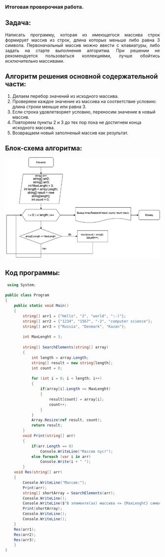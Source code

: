 ### Итоговая проверочная работа.
## Задача:
<p align="justify"> Написать программу, которая из имеющегося массива строк формирует массив из строк, длина которых меньше либо равна 3 символа. Первоначальный массив можно ввести с клавиатуры, либо задать на старте выполнения алгоритма. При решении не рекомендуется пользоваться коллекциями, лучше обойтись исключительно массивами. </p>

## Алгоритм решения основной содержательной части:

1. Делаем перебор значений из исходного массива.
2. Проверяем каждое значение из массива на соответствие условию: длина строки меньше или равна 3.
3. Если строка удовлетворяет условию, переносим значение в новый массив.
4. Повторяем пункты 2 и 3 до тех пор пока не достигнем конца исходного массива.
5. Возвращаем новый заполненый массив как результат.
## Блок-схема алгоритма:
![avatar](1.jpg)

## Код программы:
```C#
 using System;
					
public class Program
{
	public static void Main()
	{
        string[] arr1 = {"Hello", "2", "world", ":-)"};
		string[] arr2 = {"1234", "1567", "-2", "computer science"};
		string[] arr3 = {"Russia", "Denmark", "Kazan"};
        
        int MaxLenght = 3;
		
		string[] SearchElements(string[] array)
		{
			int length = array.Length;			
			string[] result = new string[length];
			int count = 0;
			
			for (int i = 0; i < length; i++)
			{
				if(array[i].Length <= MaxLenght)
				{
					result[count] = array[i];
					count++;
				}
			}
			Array.Resize(ref result, count);
			return result;
		}
        void Print(string[] arr)
        {
            if(arr.Length == 0)
				Console.WriteLine("Массив пуст");
            else foreach (var i in arr)
                Console.Write(i + " ");
        }
    void Res(string[] arr)   
    {
        Console.WriteLine("Массив:");
        Print(arr);
	    string[] shortArray = SearchElements(arr);
        Console.WriteLine();
        Console.WriteLine($"В элементе(ах) массива <= {MaxLenght} символов:");
        Print(shortArray);
        Console.WriteLine();
        Console.WriteLine();
    }
    Res(arr1);
    Res(arr2);
    Res(arr3);
    }
}
```
